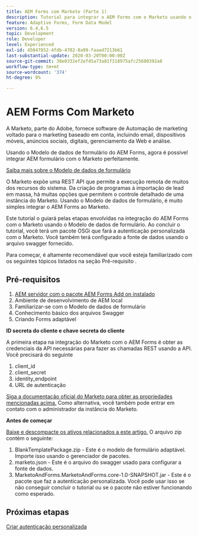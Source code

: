 ```yaml
---
title: AEM Forms com Marketo (Parte 1)
description: Tutorial para integrar o AEM Forms com o Marketo usando o Modelo de dados de formulário AEM Forms.
feature: Adaptive Forms, Form Data Model
version: 6.4,6.5
topic: Development
role: Developer
level: Experienced
exl-id: 45047852-4fdb-4702-8a99-faaad7213b61
last-substantial-update: 2020-03-20T00:00:00Z
source-git-commit: 38e0332ef2ef45a73a81f318975afc25600392a8
workflow-type: tm+mt
source-wordcount: '374'
ht-degree: 0%

---
```


# AEM Forms Com Marketo

A Marketo, parte do Adobe, fornece software de Automação de marketing voltado para o marketing baseado em conta, incluindo email, dispositivos móveis, anúncios sociais, digitais, gerenciamento da Web e análise.

Usando o Modelo de dados de formulário do AEM Forms, agora é possível integrar AEM formulário com o Marketo perfeitamente.

[Saiba mais sobre o Modelo de dados de formulário](https://helpx.adobe.com/experience-manager/6-5/forms/using/data-integration.html)

O Marketo expõe uma REST API que permite a execução remota de muitos dos recursos do sistema. Da criação de programas à importação de lead em massa, há muitas opções que permitem o controle detalhado de uma instância do Marketo. Usando o Modelo de dados de formulário, é muito simples integrar o AEM Forms ao Marketo.

Este tutorial o guiará pelas etapas envolvidas na integração do AEM Forms com o Marketo usando o Modelo de dados de formulário. Ao concluir o tutorial, você terá um pacote OSGi que fará a autenticação personalizada com o Marketo. Você também terá configurado a fonte de dados usando o arquivo swagger fornecido.

Para começar, é altamente recomendável que você esteja familiarizado com os seguintes tópicos listados na seção Pré-requisito .

## Pré-requisitos

1. [AEM servidor com o pacote AEM Forms Add on instalado](/help/forms/adaptive-forms/installing-aem-form-on-windows-tutorial-use.md)
1. Ambiente de desenvolvimento de AEM local
1. Familiarizar-se com o Modelo de dados de formulário
1. Conhecimento básico dos arquivos Swagger
1. Criando Forms adaptável

**ID secreta do cliente e chave secreta do cliente**

A primeira etapa na integração do Marketo com o AEM Forms é obter as credenciais da API necessárias para fazer as chamadas REST usando a API. Você precisará do seguinte

1. client_id
1. client_secret
1. identity_endpoint
1. URL de autenticação

[Siga a documentação oficial do Marketo para obter as propriedades mencionadas acima.](https://developers.marketo.com/rest-api/) Como alternativa, você também pode entrar em contato com o administrador da instância do Marketo.

**Antes de começar**

[Baixe e descompacte os ativos relacionados a este artigo.](assets/aemformsandmarketo.zip) O arquivo zip contém o seguinte:

1. BlankTemplatePackage.zip - Este é o modelo de formulário adaptável. Importe isso usando o gerenciador de pacotes.
1. marketo.json - Este é o arquivo do swagger usado para configurar a fonte de dados.
1. MarketoAndForms.MarketoAndForms.core-1.0-SNAPSHOT.jar - Este é o pacote que faz a autenticação personalizada. Você pode usar isso se não conseguir concluir o tutorial ou se o pacote não estiver funcionando como esperado.

## Próximas etapas

[Criar autenticação personalizada](./part2.md)
